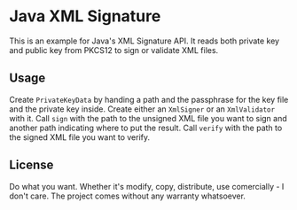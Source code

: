 Java XML Signature
==================

This is an example for Java's XML Signature API.
It reads both private key and public key from PKCS12 to sign or validate XML files.

Usage
----------------
Create `PrivateKeyData` by handing a path and the passphrase for the key file and the private key inside.
Create either an `XmlSigner` or an `XmlValidator` with it.
Call `sign` with the path to the unsigned XML file you want to sign and another path indicating where to put the result.
Call `verify` with the path to the signed XML file you want to verify.


License
-----------------
Do what you want. Whether it's modify, copy, distribute, use comercially - I don't care.
The project comes without any warranty whatsoever.